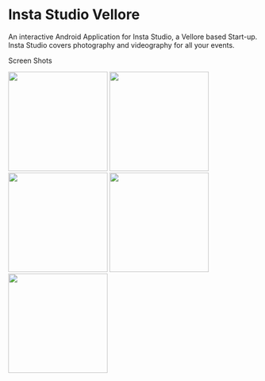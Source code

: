 # Insta Studio Vellore

An interactive Android Application for Insta Studio, a Vellore based Start-up. Insta Studio covers 
photography and videography for all your events.

Screen Shots 

<img src="https://user-images.githubusercontent.com/32614778/51068842-f2984580-1649-11e9-95f4-20c1c81db823.jpg" width="200" > <img src="https://user-images.githubusercontent.com/32614778/51068843-f330dc00-1649-11e9-8f72-aab905a3c124.jpg" width="200"> <img src="https://user-images.githubusercontent.com/32614778/51068844-f330dc00-1649-11e9-9315-5e4b2b286dfc.jpg" width="200" > <img src="https://user-images.githubusercontent.com/32614778/51068845-f330dc00-1649-11e9-8b75-eb2eb12e0b9d.jpg" width="200"> <img src="https://user-images.githubusercontent.com/32614778/51068846-f3c97280-1649-11e9-9960-410131cb9b2b.jpg" width="200">






